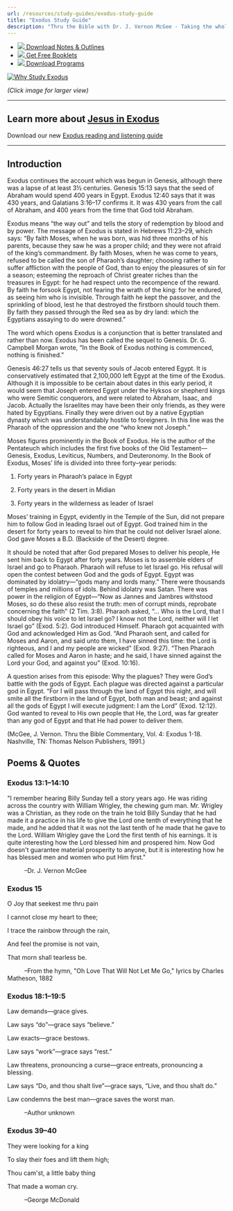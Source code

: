 ```yaml
---
url: /resources/study-guides/exodus-study-guide
title: "Exodus Study Guide"
description: "Thru the Bible with Dr. J. Vernon McGee - Taking the whole Word to the whole world"
---
```





* [*![](http://ttb.org/img/icon-download.png)* Download Notes & Outlines](/docs/default-source/notes-and-outlines_2022/no3_exodus.pdf?sfvrsn=c95d1816_2 "download notes")
* [*![](http://ttb.org/img/icon-document.png)* Get Free Booklets](/resources/electronic-booklets "get free booklets")
* [*![](http://ttb.org/img/icon-youtube-sm.png)* Download Programs](/resources/free-5-year-series-downloads "Listen")







[![Why Study Exodus](/images/default-source/why-study/why-study-exodus.jpg?sfvrsn=f1ec1f16_0&MaxWidth=450&MaxHeight=&ScaleUp=false&Quality=High&Method=ResizeFitToAreaArguments&Signature=486E7E54FBC597D5BE29574BF5D88E919DC8ED1C "Why Study Exodus")](/images/default-source/why-study/why-study-exodus.jpg?sfvrsn=f1ec1f16_0)  

*(Click image for larger view)*




---


## Learn more about [Jesus in Exodus](https://ttb.org/images/default-source/jesus-in/ttb_jesus-in-exodusf30886f8-b325-4a72-b0c6-e6a8caee2d89.jpg?Status=Master&sfvrsn=38e71f16_1/)
Download our new [Exodus reading and listening guide](/docs/default-source/read-thru/ttb_read-thru-exodus.pdf?sfvrsn=e7e41f16_4 "Exodus reading and listening guide")




---


## Introduction


Exodus continues the account which was begun in Genesis, although there was a lapse of at least 3½ centuries. Genesis 15:13 says that the seed of Abraham would spend 400 years in Egypt. Exodus 12:40 says that it was 430 years, and Galatians 3:16–17 confirms it. It was 430 years from the call of Abraham, and 400 years from the time that God told Abraham.


Exodus means “the way out” and tells the story of redemption by blood and by power. The message of Exodus is stated in Hebrews 11:23–29, which says: “By faith Moses, when he was born, was hid three months of his parents, because they saw he was a proper child; and they were not afraid of the king’s commandment. By faith Moses, when he was come to years, refused to be called the son of Pharaoh’s daughter; choosing rather to suffer affliction with the people of God, than to enjoy the pleasures of sin for a season; esteeming the reproach of Christ greater riches than the treasures in Egypt: for he had respect unto the recompence of the reward. By faith he forsook Egypt, not fearing the wrath of the king: for he endured, as seeing him who is invisible. Through faith he kept the passover, and the sprinkling of blood, lest he that destroyed the firstborn should touch them. By faith they passed through the Red sea as by dry land: which the Egyptians assaying to do were drowned.”


The word which opens Exodus is a conjunction that is better translated and rather than now. Exodus has been called the sequel to Genesis. Dr. G. Campbell Morgan wrote, “In the Book of Exodus nothing is commenced, nothing is finished.”


Genesis 46:27 tells us that seventy souls of Jacob entered Egypt. It is conservatively estimated that 2,100,000 left Egypt at the time of the Exodus. Although it is impossible to be certain about dates in this early period, it would seem that Joseph entered Egypt under the Hyksos or shepherd kings who were Semitic conquerors, and were related to Abraham, Isaac, and Jacob. Actually the Israelites may have been their only friends, as they were hated by Egyptians. Finally they were driven out by a native Egyptian dynasty which was understandably hostile to foreigners. In this line was the Pharaoh of the oppression and the one “who knew not Joseph.”


Moses figures prominently in the Book of Exodus. He is the author of the Pentateuch which includes the first five books of the Old Testament—Genesis, Exodus, Leviticus, Numbers, and Deuteronomy. In the Book of Exodus, Moses’ life is divided into three forty–year periods:


1. Forty years in Pharaoh’s palace in Egypt


2. Forty years in the desert in Midian 


3. Forty years in the wilderness as leader of Israel


Moses’ training in Egypt, evidently in the Temple of the Sun, did not prepare him to follow God in leading Israel out of Egypt. God trained him in the desert for forty years to reveal to him that he could not deliver Israel alone. God gave Moses a B.D. (Backside of the Desert) degree.


It should be noted that after God prepared Moses to deliver his people, He sent him back to Egypt after forty years. Moses is to assemble elders of Israel and go to Pharaoh. Pharaoh will refuse to let Israel go. His refusal will open the contest between God and the gods of Egypt. Egypt was dominated by idolatry—“gods many and lords many.” There were thousands of temples and millions of idols. Behind idolatry was Satan. There was power in the religion of Egypt—“Now as Jannes and Jambres withstood Moses, so do these also resist the truth: men of corrupt minds, reprobate concerning the faith” (2 Tim. 3:8). Pharaoh asked, “… Who is the Lord, that I should obey his voice to let Israel go? I know not the Lord, neither will I let Israel go” (Exod. 5:2). God introduced Himself. Pharaoh got acquainted with God and acknowledged Him as God. “And Pharaoh sent, and called for Moses and Aaron, and said unto them, I have sinned this time: the Lord is righteous, and I and my people are wicked” (Exod. 9:27). “Then Pharaoh called for Moses and Aaron in haste; and he said, I have sinned against the Lord your God, and against you” (Exod. 10:16).


A question arises from this episode: Why the plagues? They were God’s battle with the gods of Egypt. Each plague was directed against a particular god in Egypt. “For I will pass through the land of Egypt this night, and will smite all the firstborn in the land of Egypt, both man and beast; and against all the gods of Egypt I will execute judgment: I am the Lord” (Exod. 12:12). God wanted to reveal to His own people that He, the Lord, was far greater than any god of Egypt and that He had power to deliver them.


(McGee, J. Vernon. Thru the Bible Commentary, Vol. 4: Exodus 1-18. Nashville, TN: Thomas Nelson Publishers, 1991.)





## Poems & Quotes


### Exodus 13:1–14:10


"I remember hearing Billy Sunday tell a story years ago. He was riding across the country with William Wrigley, the chewing gum man. Mr. Wrigley was a Christian, as they rode on the train he told Billy Sunday that he had made it a practice in his life to give the Lord one tenth of everything that he made, and he added that it was not the last tenth of he made that he gave to the Lord. William Wrigley gave the Lord the first tenth of his earnings. It is quite interesting how the Lord blessed him and prospered him. Now God doesn't guarantee material prosperity to anyone, but it is interesting how he has blessed men and women who put Him first."  

          –Dr. J. Vernon McGee 


### Exodus 15


O Joy that seekest me thru pain  

I cannot close my heart to thee;  

I trace the rainbow through the rain,  

And feel the promise is not vain,  

That morn shall tearless be.  

          –From the hymn, "Oh Love That Will Not Let Me Go," lyrics by Charles Matheson, 1882  

  




### Exodus 18:1–19:5


Law demands—grace gives.  

Law says “do”—grace says “believe.”  

Law exacts—grace bestows.  

Law says “work”—grace says “rest.”  

Law threatens, pronouncing a curse—grace entreats, pronouncing a blessing.  

Law says “Do, and thou shalt live”—grace says, “Live, and thou shalt do.”  

Law condemns the best man—grace saves the worst man.  

          –​Author unknown


### Exodus 39–40


They were looking for a king  

To slay their foes and lift them high;  

Thou cam'st, a little baby thing  

That made a woman cry.  

          –George McDonald






